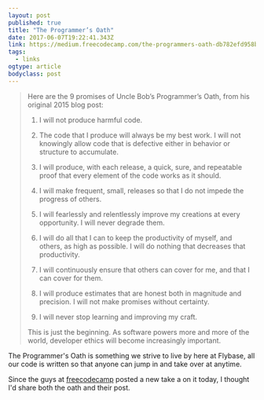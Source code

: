 ```yaml
---
layout: post 
published: true 
title: "The Programmer’s Oath" 
date: 2017-06-07T19:22:41.343Z 
link: https://medium.freecodecamp.com/the-programmers-oath-db782efd958b 
tags:
  - links
ogtype: article 
bodyclass: post 
---
```


> Here are the 9 promises of Uncle Bob’s Programmer’s Oath, from his original 2015 blog post:
> 
> 1. I will not produce harmful code.
> 
> 2. The code that I produce will always be my best work. I will not knowingly allow code that is defective either in behavior or structure to accumulate.
> 
> 3. I will produce, with each release, a quick, sure, and repeatable proof that every element of the code works as it should.
> 
> 4. I will make frequent, small, releases so that I do not impede the progress of others.
> 
> 5. I will fearlessly and relentlessly improve my creations at every opportunity. I will never degrade them.
> 
> 6. I will do all that I can to keep the productivity of myself, and others, as high as possible. I will do nothing that decreases that productivity.
> 
> 7. I will continuously ensure that others can cover for me, and that I can cover for them.
> 
> 8. I will produce estimates that are honest both in magnitude and precision. I will not make promises without certainty.
> 
> 9. I will never stop learning and improving my craft.
> 
> This is just the beginning. As software powers more and more of the world, developer ethics will become increasingly important.

The Programmer's Oath is something we strive to live by here at Flybase, all our code is written so that anyone can jump in and take over at anytime.

Since the guys at [freecodecamp](https://medium.freecodecamp.com/the-programmers-oath-db782efd958b) posted a new take a on it today, I thought I'd share both the oath and their post.

